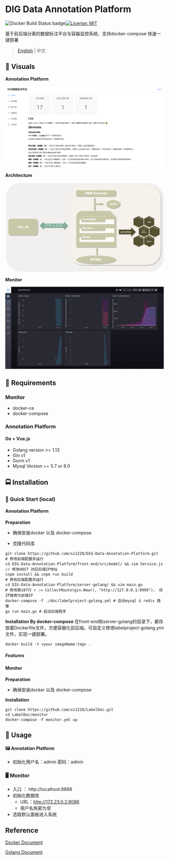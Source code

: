 # DIG Data Annotation Platform

![Docker Build Status badge](https://img.shields.io/badge/docker%20build-passing-brightgreen)[![License: MIT](https://img.shields.io/badge/License-MIT-yellow.svg)](https://opensource.org/licenses/MIT) 

基于前后端分离的数据标注平台与容器监控系统，支持docker-compose 快速一键部署
> [English](./doc/README_En.md) | 中文

##  :crystal_ball: **Visuals**

**Annotation Platform**

<img src="./doc/Annotation-Platform.png" alt="Annotation-Platform" style="zoom:50%;" />

**Architecture**

<img src="./doc/server-golang.png" alt="server-golang" style="zoom:50%;" />


**Monitor**

<img src="./doc/monitor.png" alt="monitor" style="zoom:50%;" />

##  🍕 **Requirements**

### Monitor

- docker-ce
- docker-compose

### Annotation Platform

#### Go + Vue.js

- Golang version >= 1.13
- Gin v1
- Gorm v1
- Mysql Version == 5.7 or 8.0


##  🚍 **Installation**

### 🚀 Quick Start (local)

####  Annotation Platform

**Preparation**

- 确保安装docker 以及 docker-compose

- 克隆代码库

```shell
git clone https://github.com/xz1220/DIG-Data-Annotation-Platform.git
# 修改前端配置并运行
cd DIG-Data-Annotation-Platform/front-end/src/model/ && vim Service.js // 修改HOST 对应后端IP地址 
cnpm install && cnpm run build 
# 修改后端配置并运行
cd DIG-Data-Annotation-Platform/server-golang/ && vim main.go
# 修改第107行 r := CollectRoute(gin.New(), "http://127.0.0.1:9999")， 将IP替换为前端IP
docker-compose -f ./doc/labelproject-golang.yml # 启动mysql & redis 镜像
go run main.go # 启动后端程序
```

**Installation By docker-compose**
在front-end和server-golang的目录下，都存放着Dockerfile文件，方便容器化前后端。可自定义修改labelproject-golang.yml文件，实现一键部署。
```shell
docker build -t <your imageName:tag> .
```
##### Features



#### Monitor 

**Preparation** 

- 确保安装docker 以及 docker-compose

**Installation**

```shell
git clone https://github.com/xz1220/LabelDoc.git 
cd LabelDoc/monitor
docker-compose -f monitor.yml up
```



##  🚩 **Usage**

#### 🖼 Annotation Platform

- 初始化用户名：admin 密码：admin

### 🖥 Monitor

- 入口 ： http://localhost:8888
- 初始化数据库
  - URL：http://172.23.0.2:8086
  - 用户名免密为空
- 选取默认面板进入系统



## Reference

[Docker Document](https://docs.docker.com/)

[Golang Document](https://golang.org/doc/)

